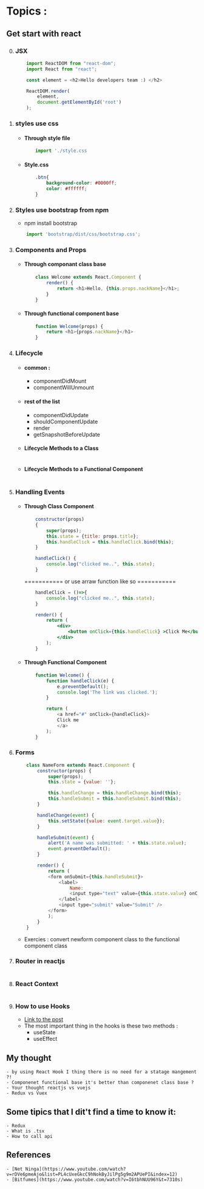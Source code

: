 # Topics :

## Get start with react
0. ### JSX
    ```js
        import ReactDOM from "react-dom";
        import React from "react";

        const element = <h2>Hello developers team :) </h2>

        ReactDOM.render(
            element,
            document.getElementById('root')
        );
    ```

1. ### styles use css
    - #### Through style file
        ```js
            import './style.css
        ```
    - #### Style.css
        ```css
            .btn{
                background-color: #0000ff;
                color: #ffffff;
            }
        ```

2. ### Styles use bootstrap from npm 
    - npm install bootstrap
    ```js
        import 'bootstrap/dist/css/bootstrap.css';
    ```

3. ### Components and Props
    - #### Through componant class base
        ```js
            class Welcome extends React.Component {
                render() {
                    return <h1>Hello, {this.props.nackName}</h1>;
                }
            }
        ```

    - #### Through functional component base
        ```js
            function Welcome(props) {
                return <h1>{props.nackName}</h1>
            }
        ```

4. ### Lifecycle 
    - #### common :
        * componentDidMount
        * componentWillUnmount

    - #### rest of the list
        * componentDidUpdate
        * shouldComponentUpdate
        * render
        * getSnapshotBeforeUpdate


    - #### Lifecycle Methods to a Class
        ```js

        ```
    - #### Lifecycle Methods to a Functional Component
        ```js

        ```

5. ### Handling Events
    - #### Through Class Component
        ```js
            constructor(props)
            {
                super(props);
                this.state = {title: props.title};
                this.handleClick = this.handleClick.bind(this);
            }

            handleClick() {
                console.log("clicked me..", this.state);
            }
        ```
        =========== or use arraw function like so ===========
        ```js
            handleClick = ()=>{
                console.log("clicked me..", this.state);
            }
        ```

        ```jsx
            render() { 
                return ( 
                    <div>
                        <button onClick={this.handleClick} >Click Me</button>
                    </div>
                );
            }
        ```

    - #### Through Functional Component
        ```js
            function Welcome() {
                function handleClick(e) {
                    e.preventDefault();
                    console.log('The link was clicked.');
                }

                return (
                    <a href="#" onClick={handleClick}>
                    Click me
                    </a>
                );
            }
        ```

6. ### Forms
    ```js
        class NameForm extends React.Component {
            constructor(props) {
                super(props);
                this.state = {value: ''};

                this.handleChange = this.handleChange.bind(this);
                this.handleSubmit = this.handleSubmit.bind(this);
            }

            handleChange(event) {
                this.setState({value: event.target.value});
            }

            handleSubmit(event) {
                alert('A name was submitted: ' + this.state.value);
                event.preventDefault();
            }

            render() {
                return (
                <form onSubmit={this.handleSubmit}>
                    <label>
                        Name:
                        <input type="text" value={this.state.value} onChange={this.handleChange} />
                    </label>
                    <input type="submit" value="Submit" />
                </form>
                );
            }
        }
    ```
    - Exercies :
        convert newform component class to the functional component class

7. ### Router in reactjs
    ```js

    ```


8. ### React Context
    ```js

    ```

9. ### How to use Hooks
    * [Link to the post](https://dev.to/dan_abramov/making-sense-of-react-hooks-2eib)
    * The most important thing in the hooks is these two methods :
        - useState
        - useEffect

## My thought
    - by using React Hook I thing there is no need for a statage mangement ?!
    - Componenet functional base it's better than componenet class base ?
    - Your thought reactjs vs vuejs
    - Redux vs Vuex

## Some tipics that I dit't find a time to know it:
    - Redux
    - What is .tsx
    - How to call api


## References
    - [Net Ninga](https://www.youtube.com/watch?v=rDVe6pmeAjo&list=PL4cUxeGkcC9hNokByJilPg5g9m2APUePI&index=12)
    - [Bitfumes](https://www.youtube.com/watch?v=I6tbhNUU96Y&t=7310s)